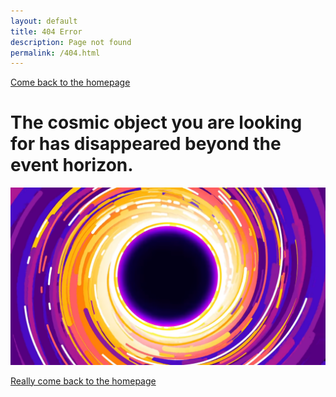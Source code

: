```yaml
---
layout: default
title: 404 Error
description: Page not found
permalink: /404.html
---
```


[Come back to the homepage](astley.md)

# The cosmic object you are looking for has disappeared beyond the event horizon.

![The event horizon](assets/kurzgesagt.png "Designed by Kurzgesagt")

[Really come back to the homepage](index.md)
